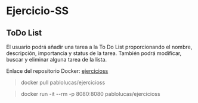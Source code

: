 # Ejercicio-SS
## ToDo List
 El usuario podrá añadir una tarea a la To Do List proporcionando el nombre, descripción, importancia y status de la tarea. También podrá modificar, buscar y eliminar alguna tarea de la lista.
 
 Enlace del repositorio Docker: [ejercicioss](https://hub.docker.com/repository/docker/pablolucas/ejercicioss "ejercicioss")

 > docker pull pablolucas/ejercicioss

 > docker run -it --rm -p 8080:8080 pablolucas/ejercicioss

